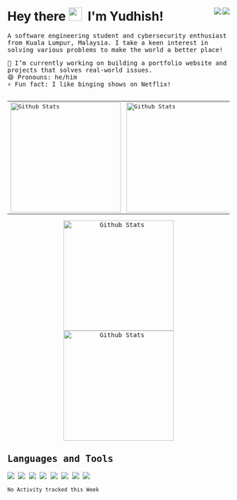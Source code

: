 <h1 align='left'>
  Hey there <img width='30px' src="https://media.giphy.com/media/hvRJCLFzcasrR4ia7z/giphy.gif" width="25px">&nbsp;     I'm Yudhish! <img align='right' width='100px'> 
  <a href="mailto:tectrixtech2@gmail.com">
  <img align='right' src="https://img.shields.io/badge/Gmail-%23D14836.svg?&style=for-the-badge&logo=gmail&logoColor=white">
</a>&nbsp;&nbsp;
<a href="https://www.linkedin.com/in/yudhishmaran/"> 
  <img align='right' src="https://img.shields.io/badge/LinkedIn-0077B5?style=for-the-badge&logo=linkedin&logoColor=white" >
</a>&nbsp;&nbsp;  
</h1>

<samp>
<p align='left'>
  A software engineering student and cybersecurity enthusiast from Kuala Lumpur, Malaysia.
  I take a keen interest in solving various problems to make the world a better place!
</p>
  
  
🔭 I’m currently working on building a portfolio website and projects that solves real-world issues.</br>
😄 Pronouns: he/him</br>
⚡ Fun fact: I like binging shows on Netflix!</br></br>
</samp>

<tr><table align='center'>
  <td> <img src="https://github-readme-stats.vercel.app/api?username=yudhx&show_icons=true&theme=highcontrast&include_all_commits=true&custom_title=My Github Stats&count_private=true" alt="Github Stats" style="width: 250px;"/></td>
  <td> <img src="https://github-readme-stats.vercel.app/api/top-langs/?username=yudhx&langs_count=10&layout=compact" alt="Github Stats" style="width: 250px;"/></td>
</tr></table>

<p align='center'>
<img src="https://github-readme-stats.vercel.app/api?username=yudhx&show_icons=true&theme=highcontrast&include_all_commits=true&custom_title=My Github Stats&count_private=true" alt="Github Stats" style="width: 250px;"/>
<img src="https://github-readme-stats.vercel.app/api/top-langs/?username=yudhx&langs_count=10&layout=compact" alt="Github Stats" style="width: 250px;"/>
</p>

<h2>
  Languages and Tools
</h2>
<p float="left">
<img src="https://img.shields.io/badge/-python%20-%2314354C.svg?&style=for-the-badge&logo=python&logoColor=white" >
<img src="https://img.shields.io/badge/JavaScript-F7DF1E?style=for-the-badge&logo=javascript&logoColor=black" > 
<img src="https://img.shields.io/badge/html5%20-%23E34F26.svg?&style=for-the-badge&logo=html5&logoColor=white" >   
<img src="https://img.shields.io/badge/css3%20-%231572B6.svg?&style=for-the-badge&logo=css3&logoColor=white" > 
<img src="https://img.shields.io/badge/MySQL-00000F?style=for-the-badge&logo=mysql&logoColor=white" >
<img src="https://img.shields.io/badge/Kotlin-0095D5?&style=for-the-badge&logo=kotlin&logoColor=white">
<img src="https://img.shields.io/badge/git%20-%23F05033.svg?&style=for-the-badge&logo=git&logoColor=white" >   
<img src="https://img.shields.io/badge/-VS%20Code-blue?style=for-the-badge&logo=Visual-studio-code&logoColor=white" > 
  </p>

<!--<h2>Productivity Stats</h2>-->

<!--START_SECTION:waka-->
```text
No Activity tracked this Week
```
<!--END_SECTION:waka-->

<!--
**Tectrix-tech/Tectrix-tech** is a ✨ _special_ ✨ repository because its `README.md` (this file) appears on your GitHub profile.

Here are some ideas to get you started:

- 🔭 I’m currently working on ...
- 🌱 I’m currently learning ...
- 👯 I’m looking to collaborate on ...
- 🤔 I’m looking for help with ...>
- 💬 Ask me about ...
- 📫 How to reach me: ...
- 😄 Pronouns: ...
- ⚡ Fun fact: ...
-->
